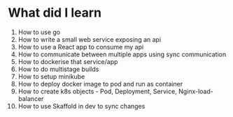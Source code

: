 # What did I learn

1. How to use go
2. How to write a small web service exposing an api
3. How to use a React app to consume my api
4. How to communicate between multiple apps using sync communication
5. How to dockerise that service/app 
6. How to do multistage builds
7. How to setup minikube
8. How to deploy docker image to pod and run as container
9. How to create k8s objects - Pod, Deployment, Service, Nginx-load-balancer
10. How to use Skaffold in dev to sync changes